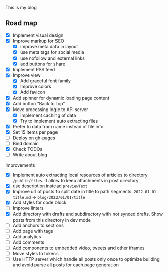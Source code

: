 This is my blog

## Road map

- [x] Implement visual design
- [x] Improve markup for SEO
	- [x] improve meta data in layout
	- [x] use meta tags for social media
	- [x] use nofollow and external links
	- [x] add buttons for share
- [x] Implement RSS feed
- [x] Improve view
	- [x] Add graceful font family
	- [x] Improve colors
	- [x] Add favicon
- [x] Add spinner for dynamic loading page content
- [x] Add button "Back to top"
- [x] Move processing logic to API server
	- [x] Implement caching of data
	- [x] Try to implement auto extracting files
- [x] Prefer to data from name instead of file info
- [x] Set 15 items per page
- [ ] Deploy on gh-pages
- [ ] Bind domain
- [x] Check TODOs
- [ ] Write about blog

Improvements
- [x] Implement auto extracting local resources of articles to directory `/public/files`. It allow to keep attachments in post directory
- [x] use description instead `previewText`
- [x] Improve url of posts to split date in title to path segments: `2022-01-01-title.md` -> `blog/2022/01/01/title`
- [x] Add styles for code block
- [ ] Improve linters
- [x] Add directory with drafts and subdirectory with not synced drafts. Show posts from this directory in dev mode
- [ ] Add anchors to sections
- [ ] Add page with tags
- [ ] Add analytics
- [ ] Add comments
- [ ] Add components to embedded video, tweets and other iframes
- [ ] Move styles to tokens
- [ ] Use HTTP server which handle all posts only once to optimize building and avoid parse all posts for each page generation